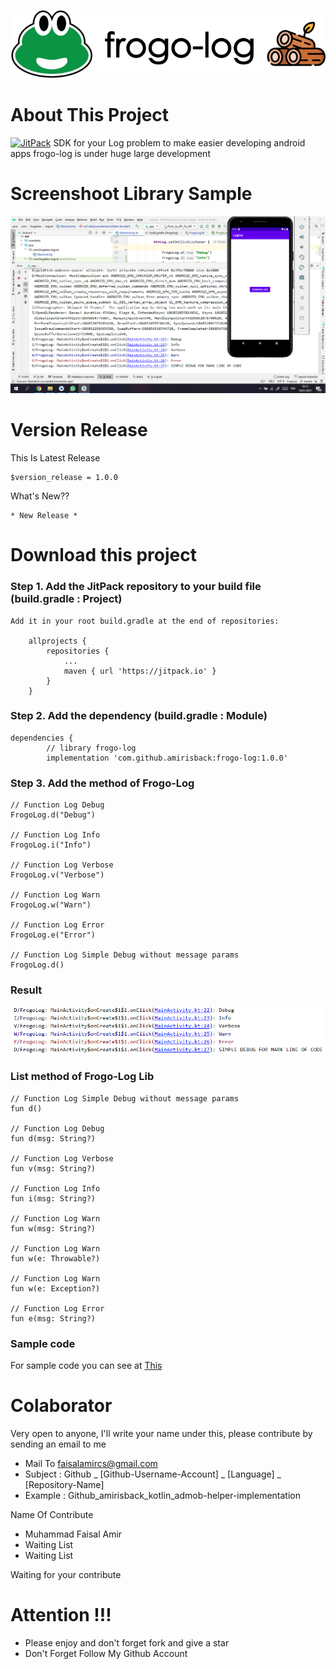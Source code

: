 ![ScreenShoot Apps](docs/image/ss_banner.png?raw=true)

# About This Project
[![JitPack](https://jitpack.io/v/amirisback/frogo-log.svg?style=flat-square)](https://jitpack.io/#amirisback/frogo-log)
SDK for your Log problem to make easier developing android apps
frogo-log is under huge large development

# Screenshoot Library Sample
![ScreenShoot Apps](docs/image/ss_result_1.png?raw=true)

# Version Release
This Is Latest Release

    $version_release = 1.0.0

What's New??

    * New Release *

# Download this project

### Step 1. Add the JitPack repository to your build file (build.gradle : Project)

    Add it in your root build.gradle at the end of repositories:

    	allprojects {
    		repositories {
    			...
    			maven { url 'https://jitpack.io' }
    		}
    	}

### Step 2. Add the dependency (build.gradle : Module)

    dependencies {
            // library frogo-log
            implementation 'com.github.amirisback:frogo-log:1.0.0'

### Step 3. Add the method of Frogo-Log

    // Function Log Debug
    FrogoLog.d("Debug")

    // Function Log Info
    FrogoLog.i("Info")

    // Function Log Verbose
    FrogoLog.v("Verbose")

    // Function Log Warn
    FrogoLog.w("Warn")

    // Function Log Error
    FrogoLog.e("Error")

    // Function Log Simple Debug without message params
    FrogoLog.d()

### Result
![ScreenShoot Apps](docs/image/ss_result_2.png?raw=true)

### List method of Frogo-Log Lib

    // Function Log Simple Debug without message params
    fun d()

    // Function Log Debug
    fun d(msg: String?)

    // Function Log Verbose
    fun v(msg: String?)

    // Function Log Info
    fun i(msg: String?)

    // Function Log Warn
    fun w(msg: String?)

    // Function Log Warn
    fun w(e: Throwable?)

    // Function Log Warn
    fun w(e: Exception?)

    // Function Log Error
    fun e(msg: String?)

### Sample code
For sample code you can see at [This](https://github.com/amirisback/frogo-log/blob/master/app/src/main/java/com/frogobox/logcat/MainActivity.kt)

# Colaborator
Very open to anyone, I'll write your name under this, please contribute by sending an email to me

- Mail To faisalamircs@gmail.com
- Subject : Github _ [Github-Username-Account] _ [Language] _ [Repository-Name]
- Example : Github_amirisback_kotlin_admob-helper-implementation

Name Of Contribute
- Muhammad Faisal Amir
- Waiting List
- Waiting List

Waiting for your contribute

# Attention !!!
- Please enjoy and don't forget fork and give a star
- Don't Forget Follow My Github Account